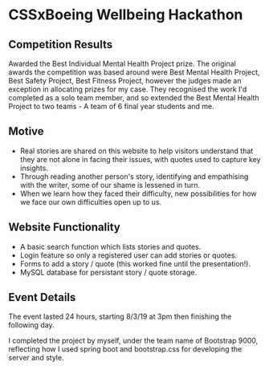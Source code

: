 # CSSxBoeing Wellbeing Hackathon

## Competition Results
Awarded the Best Individual Mental Health Project prize. The original awards the competition was based around were Best Mental Health Project, Best Safety Project, Best Fitness Project, however the judges made an exception in allocating prizes for my case. They recognised the work I'd completed as a solo team member, and so extended the Best Mental Health Project to two teams - A team of 6 final year students and me. 

## Motive
* Real stories are shared on this website to help visitors understand that they are not alone in facing their issues, with quotes used to capture key insights. 
* Through reading another person's story, identifying and empathising with the writer, some of our shame is lessened in turn.
* When we learn how they faced their difficulty, new possibilities for how we face our own difficulties open up to us. 

## Website Functionality
* A basic search function which lists stories and quotes.
* Login feature so only a registered user can add stories or quotes.
* Forms to add a story / quote (this worked fine until the presentation!).
* MySQL database for persistant story / quote storage.

## Event Details
The event lasted 24 hours, starting 8/3/19 at 3pm then finishing the following day.

I completed the project by myself, under the team name of Bootstrap 9000, reflecting how I used spring boot and bootstrap.css for developing the server and style.

